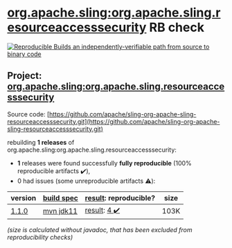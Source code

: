 [org.apache.sling:org.apache.sling.resourceaccesssecurity](https://search.maven.org/artifact/org.apache.sling/org.apache.sling.resourceaccesssecurity/) RB check
=======

[![Reproducible Builds](https://reproducible-builds.org/images/logos/rb.svg) an independently-verifiable path from source to binary code](https://reproducible-builds.org/)

## Project: [org.apache.sling:org.apache.sling.resourceaccesssecurity](https://search.maven.org/artifact/org.apache.sling/org.apache.sling.resourceaccesssecurity/)

Source code: [https://github.com/apache/sling-org-apache-sling-resourceaccesssecurity.git](https://github.com/apache/sling-org-apache-sling-resourceaccesssecurity.git)

rebuilding **1 releases** of org.apache.sling:org.apache.sling.resourceaccesssecurity:
- **1** releases were found successfully **fully reproducible** (100% reproducible artifacts :heavy_check_mark:),
- 0 had issues (some unreproducible artifacts :warning:):

| version | [build spec](/BUILDSPEC.md) | [result](https://reproducible-builds.org/docs/jvm/): reproducible? | size |
| -- | --------- | ------ | -- |
| [1.1.0](https://search.maven.org/artifact/org.apache.sling/org.apache.sling.resourceaccesssecurity/1.1.0/pom) | [mvn jdk11](org.apache.sling.resourceaccesssecurity-1.1.0.buildspec) | [result](org.apache.sling.resourceaccesssecurity-1.1.0.buildinfo): [4 :heavy_check_mark: ](org.apache.sling.resourceaccesssecurity-1.1.0.buildcompare) | 103K |

<i>(size is calculated without javadoc, that has been excluded from reproducibility checks)</i>
